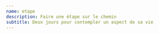 ```yaml
---
name: etape
description: Faire une étape sur le chemin
subtitle: Deux jours pour contempler un aspect de sa vie
---
```

